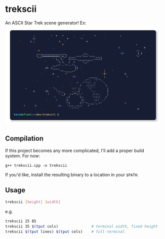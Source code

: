 # trekscii

An ASCII Star Trek scene generator! Ex:
![demo](demo.png)

## Compilation

If this project becomes any more complicated, I'll add a proper build system. For now:

```
g++ trekscii.cpp -o trekscii
```
If you'd like, install the resulting binary to a location in your `$PATH`.

## Usage

```bash
trekscii [height] [width]
```
e.g.

```bash
trekscii 25 85
trekscii 35 $(tput cols)               # terminal width, fixed height
trekscii $(tput lines) $(tput cols)    # full-terminal
```
